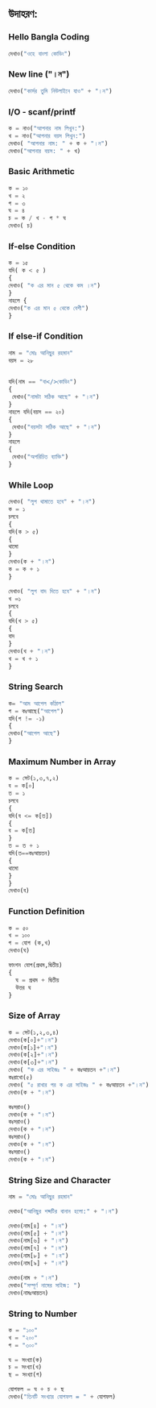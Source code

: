 
## উদাহরণ: 
### Hello Bangla Coding
```Python
দেখাও("ওহে বাংলা কোডিং")
```
### New line ("।ন")
```Python
দেখাও("কার্সর তুমি নিউলাইনে যাও" + "।ন")
```
### I/O - scanf/printf
```Python
ক = নাও("আপনার নাম লিখুন:")
খ = নাও("আপনার বয়স লিখুন:")
দেখাও( "আপনার নাম: " + ক + "।ন")
দেখাও("আপনার বয়স: " + খ)
```
### Basic Arithmetic
```Python
ক = ১০
খ = ২
গ = ৩
ঘ = ৪
চ = ক / খ - গ * ঘ
দেখাও( চ)
```
### If-else Condition
```Python
ক = ১৫
যদি( ক < ৫ )
{
দেখাও( "ক এর মান ৫ থেকে কম ।ন")
}
নাহলে {
দেখাও("ক এর মান ৫ থেকে বেশী")
}
```
### If else-if Condition
```Python
নাম = "মোঃ আনিছুর রহমান"
বয়স = ২৮


যদি(নাম == "বা</>কোডিং")
{
 দেখাও("নামটা সঠিক আছে" + "।ন")
}
নাহলে যদি(বয়স == ২০)
{
 দেখাও("বয়সটা সঠিক আছে" + "।ন")
}
নাহলে
{
 দেখাও("অপরিচিত ব্যাক্তি")
}
```
### While Loop
```Python
দেখাও( "লুপ থামাতে হবে" + "।ন")
ক = ১
চলবে
{
যদি(ক > ৫)
{
থামো
}
দেখাও(ক + "।ন")
ক = ক + ১
}

দেখাও( "লুপ বাদ দিতে হবে" + "।ন")
খ =১
চলবে
{
যদি(খ > ৫)
{
বাদ
}
দেখাও(খ + "।ন")
খ = খ + ১
}
```
### String Search
```Python
ক= "আম আপেল কাঁঠাল"
গ = কঃআছে("আপেল")
যদি(গ != -১)
{
দেখাও("আপেল আছে")
}
```
### Maximum Number in Array
```Python
ক = সেট(১,৩,৭,২)
ব = ক[০]
ত = ১
চলবে
{
যদি(ব <= ক[ত])
{
ব = ক[ত]
}
ত = ত + ১
যদি(ত==কঃআয়তন)
{
থামো
}
}
দেখাও(ব)
```
### Function Definition
```Python
ক = ৫০
খ = ১০০
গ = যোগ (ক,খ)
দেখাও(ঘ)

ফাংশন যোগ(প্রথম,দ্বিতীয়)
{
  ঘ = প্রথম + দ্বিতীয় 
  উত্তর ঘ
}
```
### Size of Array
```Python
ক = সেট(১,২,৩,৪)
দেখাও(ক[০]+"।ন")
দেখাও(ক[১]+"।ন")
দেখাও(ক[২]+"।ন")
দেখাও(ক[৩]+"।ন")
দেখাও( "ক এর সাইজঃ " + কঃআয়তন +"।ন")
কঃরাখো(৫)
দেখাও( "৫ রাখার পর ক এর সাইজঃ " + কঃআয়তন +"।ন")
দেখাও(ক + "।ন")

কঃসরাও()
দেখাও(ক + "।ন")
কঃসরাও()
দেখাও(ক + "।ন")
কঃসরাও()
দেখাও(ক + "।ন")
কঃসরাও()
দেখাও(ক + "।ন")
```
### String Size and Character
```Python
নাম = "মোঃ আনিছুর রহমান"

দেখাও("আনিছুর শব্দটির বানান হলো:" + "।ন")

দেখাও(নাম[৪] + "।ন")
দেখাও(নাম[৫] + "।ন")
দেখাও(নাম[৬] + "।ন")
দেখাও(নাম[৭] + "।ন")
দেখাও(নাম[৮] + "।ন")
দেখাও(নাম[৯] + "।ন")

দেখাও(নাম + "।ন")
দেখাও("সম্পূর্ণ নামের সাইজ: ")
দেখাও(নামঃআয়তন)
```
### String to Number
```Python
ক = "১০০"
খ = "২০০"
গ = "৩০০"

ঘ = সংখ্যা(ক)
চ = সংখ্যা(খ)
ছ = সংখ্যা(গ)

যোগফল = ঘ + চ + ছ
দেখাও("তিনটি সংখ্যার যোগফল = " + যোগফল)
```
